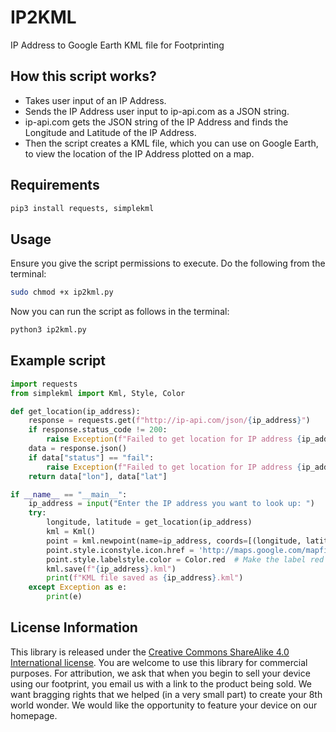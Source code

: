 # IP2KML
IP Address to Google Earth KML file for Footprinting

## How this script works?

- Takes user input of an IP Address.
- Sends the IP Address user input to ip-api.com as a JSON string.
- ip-api.com gets the JSON string of the IP Address and finds the Longitude and Latitude of the IP Address.
- Then the script creates a KML file, which you can use on Google Earth, to view the location of the IP Address plotted on a map.


## Requirements

```python
pip3 install requests, simplekml
```

## Usage

Ensure you give the script permissions to execute. Do the following from the terminal:
```bash
sudo chmod +x ip2kml.py
```

Now you can run the script as follows in the terminal:

```python
python3 ip2kml.py
```

## Example script

```python
import requests
from simplekml import Kml, Style, Color

def get_location(ip_address):
    response = requests.get(f"http://ip-api.com/json/{ip_address}")
    if response.status_code != 200:
        raise Exception(f"Failed to get location for IP address {ip_address}")
    data = response.json()
    if data["status"] == "fail":
        raise Exception(f"Failed to get location for IP address {ip_address}: {data['message']}")
    return data["lon"], data["lat"]

if __name__ == "__main__":
    ip_address = input("Enter the IP address you want to look up: ")
    try:
        longitude, latitude = get_location(ip_address)
        kml = Kml()
        point = kml.newpoint(name=ip_address, coords=[(longitude, latitude)])
        point.style.iconstyle.icon.href = 'http://maps.google.com/mapfiles/kml/pal3/icon21.png'
        point.style.labelstyle.color = Color.red  # Make the label red
        kml.save(f"{ip_address}.kml")
        print(f"KML file saved as {ip_address}.kml")
    except Exception as e:
        print(e)

```

## License Information

This library is released under the [Creative Commons ShareAlike 4.0 International license](https://creativecommons.org/licenses/by-sa/4.0/). You are welcome to use this library for commercial purposes. For attribution, we ask that when you begin to sell your device using our footprint, you email us with a link to the product being sold. We want bragging rights that we helped (in a very small part) to create your 8th world wonder. We would like the opportunity to feature your device on our homepage.
